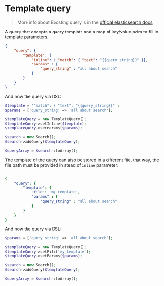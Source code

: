 # Template query

> More info about Boosting query is in the [official elasticsearch docs][1]

A query that accepts a query template and a map of key/value pairs to fill in template parameters.

```JSON
{
    "query": {
        "template": {
            "inline": { "match": { "text": "{{query_string}}" }},
            "params" : {
                "query_string" : "all about search"
            }
        }
    }
}
```

And now the query via DSL:

```php
$template = '"match": { "text": "{{query_string}}"';
$params = ['query_string' => 'all about search'];

$templateQuery = new TemplateQuery();
$templateQuery->setInline($template);
$templateQuery->setParams($params);

$search = new Search();
$search->addQuery($templateQuery);

$queryArray = $search->toArray();
```

The template of the query can also be stored in a different file, that way, the file path must
be provided in stead of `inline` parameter:

```yaml

{
    "query": {
        "template": {
            "file": "my_template",
            "params" : {
                "query_string" : "all about search"
            }
        }
    }
}

```

And now the query via DSL:

```php
$params = ['query_string' => 'all about search'];

$templateQuery = new TemplateQuery();
$templateQuery->setFile('my_template');
$templateQuery->setParams($params);

$search = new Search();
$search->addQuery($templateQuery);

$queryArray = $search->toArray();
```

[1]: https://www.elastic.co/guide/en/elasticsearch/reference/current/query-dsl-template-query.html
